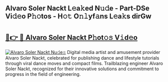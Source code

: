 ## Alvaro Soler Nackt L𝚎a𝚔ed N𝚞𝚍e - Part-DSe Vi𝚍𝚎o P𝚑𝚘tos - H𝚘𝚝 O𝚗𝚕yf𝚊ns L𝚎a𝚔s dirGw

# <h2><a href="http://kf8o9lm.oniu.top/?m=Alvaro+Soler+Nackt">🔗👉 🔴 Alvaro Soler Nackt P𝚑ot𝚘𝚜 V𝚒d𝚎o</a></h2>

[![Alvaro Soler Nackt Nu𝚍e𝚜](https://i.imgur.com/0qMVB7G.gif)](http://kf8o9lm.oniu.top/?m=Alvaro+Soler+Nackt)
Digital media artist and amusement provider Alvaro Soler Nackt, celebrated for publishing dance and lifestyle tutorials through viral dance moves and compact films. Trailblazing engineer Alvaro Soler Nackt, recognized for their innovative solutions and commitment to progress in the field of engineering.  
